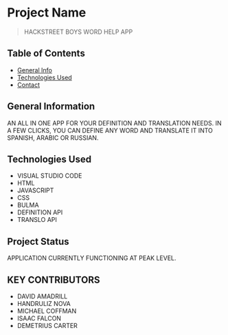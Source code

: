 # Project Name
> HACKSTREET BOYS WORD HELP APP 

## Table of Contents
* [General Info](#general-information)
* [Technologies Used](#technologies-used)
* [Contact](#contact)


## General Information
AN ALL IN ONE APP FOR YOUR DEFINITION AND TRANSLATION NEEDS. IN A FEW CLICKS, YOU CAN DEFINE ANY WORD AND TRANSLATE IT INTO SPANISH, ARABIC OR RUSSIAN. 








## Technologies Used
* VISUAL STUDIO CODE
* HTML
* JAVASCRIPT
* CSS
* BULMA
* DEFINITION API
* TRANSLO API

## Project Status
APPLICATION CURRENTLY FUNCTIONING AT PEAK LEVEL.  


## KEY CONTRIBUTORS
* DAVID AMADRILL 
* HANDRULIZ NOVA 
* MICHAEL COFFMAN 
* ISAAC FALCON 
* DEMETRIUS CARTER
